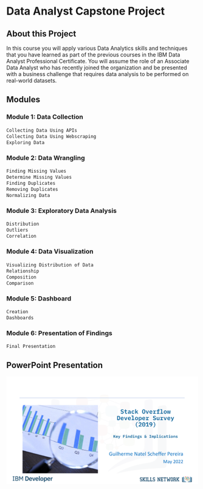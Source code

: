 
# Data Analyst Capstone Project

## About this Project

In this course you will apply various Data Analytics skills and techniques that you have learned as part of the previous courses in the IBM Data Analyst Professional Certificate. You will assume the role of an Associate Data Analyst who has recently joined the organization and be presented with a business challenge that requires data analysis to be performed on real-world datasets.

## Modules

### Module 1: Data Collection

    Collecting Data Using APIs
    Collecting Data Using Webscraping
    Exploring Data

### Module 2: Data Wrangling

    Finding Missing Values
    Determine Missing Values
    Finding Duplicates
    Removing Duplicates
    Normalizing Data

### Module 3: Exploratory Data Analysis

    Distribution
    Outliers
    Correlation

### Module 4: Data Visualization

    Visualizing Distribution of Data
    Relationship
    Composition
    Comparison

### Module 5: Dashboard

    Creation
    Dashboards

### Module 6: Presentation of Findings

    Final Presentation

## PowerPoint Presentation

![](https://raw.githubusercontent.com/guinatel/IBM-Data-Analyst-Professional/main/Data%20Analyst%20Capstone%20Project/PowerPoint%20Presentation/Page%201.png)



